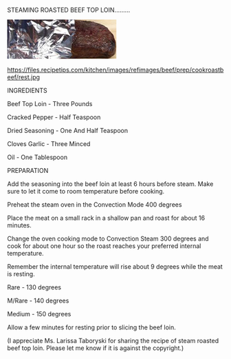 STEAMING ROASTED BEEF TOP LOIN.........


![STEAMING ROASTED BEEF TOP LOIN](https://github.com/ywangnccu/ywang/blob/main/images/STEAM_BEEF_LOIN.jpg)

https://files.recipetips.com/kitchen/images/refimages/beef/prep/cookroastbeef/rest.jpg



INGREDIENTS

Beef Top Loin - Three Pounds

Cracked Pepper - Half Teaspoon

Dried Seasoning - One And Half Teaspoon

Cloves Garlic - Three Minced

Oil - One Tablespoon


PREPARATION

Add the seasoning into the beef loin at least 6 hours before steam. Make sure to let it come to room temperature before cooking.

Preheat the steam oven in the Convection Mode 400 degrees

Place the meat on a small rack in a shallow pan and roast for about 16 minutes.

Change the oven cooking mode to Convection Steam 300 degrees and cook for about one hour so the roast reaches your preferred internal temperature.



Remember the internal temperature will rise about 9 degrees while the meat is resting.

Rare - 130 degrees

M/Rare - 140 degrees

Medium - 150 degrees

Allow a few minutes for resting prior to slicing the beef loin.


(I appreciate Ms. Larissa Taboryski for sharing the recipe of steam roasted beef top loin. Please let me know if it is against the copyright.)
